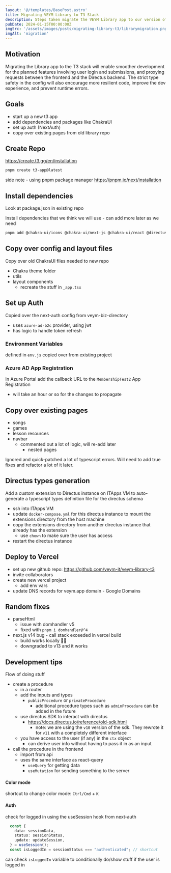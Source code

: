 ```yaml
---
layout: '@/templates/BasePost.astro'
title: Migrating VEYM Library to T3 Stack
description: Steps taken migrate the VEYM Library app to our version of the T3 stack.
pubDate: 2024-01-15T00:00:00Z
imgSrc: '/assets/images/posts/migrating-library-t3/librarymigration.png'
imgAlt: 'migration'
---
```


## Motivation

Migrating the Library app to the T3 stack will enable smoother development for the planned features involving user login and submissions, and proxying requests between the frontend and the Directus backend.  The strict type safety in the config will also encourage more resilient code, improve the dev experience, and prevent runtime errors.

## Goals

- start up a new t3 app
- add dependencies and packages like ChakraUI
- set up auth (NextAuth)
- copy over existing pages from old library repo

## Create Repo

https://create.t3.gg/en/installation

```bash
pnpm create t3-app@latest
```

side note - using pnpm package manager https://pnpm.io/next/installation

## Install dependencies

Look at package.json in existing repo

Install dependencies that we think we will use - can add more later as we need

```bash
pnpm add @chakra-ui/icons @chakra-ui/next-js @chakra-ui/react @directus/sdk@10 @emotion/react @emotion/styled @nikolovlazar/chakra-ui-prose axios date-fns date-fns-tz html-react-parser html-to-text next-plausible next-seo parameterize plaiceholder react-hook-form react-icons react-lite-youtube-embed react-scroll-up unist-util-visit
```

## Copy over config and layout files

Copy over old ChakraUI files needed to new repo
- Chakra theme folder 
- utils
- layout components
  - recreate the stuff in `_app.tsx`

## Set up Auth

Copied over the next-auth config from veym-biz-directory

- uses `azure-ad-b2c` provider, using jwt 
- has logic to handle token refresh

### Environment Variables

defined in `env.js`
copied over from existing project

### Azure AD App Registration

In Azure Portal add the callback URL to the `MembershipTest2` App Registration
- will take an hour or so for the changes to propagate

## Copy over existing pages

- songs
- games
- lesson resources
- navbar
  - commented out a lot of logic, will re-add later
    - nested pages

Ignored and quick-patched a lot of typescript errors. Will need to add true fixes and refactor a lot of it later.

## Directus types generation
Add a custom extension to Directus instance on ITApps VM to auto-generate a typescript types definition file for the directus schema
- ssh into ITApps VM
- update `docker-compose.yml` for this directus instance to mount the extensions directory from the host machine
- copy the extensions directory from another directus instance that already has the extension
  - use `chown` to make sure the user has access
- restart the directus instance

## Deploy to Vercel
- set up new github repo: https://github.com/veym-it/veym-library-t3
- invite collaborators
- create new vercel project
  - add env vars
- update DNS records for veym.app domain - Google Domains

## Random fixes
- parseHtml
  - issue with domhandler v5
  - fixed with `pnpm i domhandler@^4`
- next.js v14 bug - call stack exceeded in vercel build
  - build works locally 🤷‍♀️
  - downgraded to v13 and it works

## Development tips

Flow of doing stuff
- create a procedure 
  - in a router
  - add the inputs and types
    - `publicProcedure` or `privateProcedure`
      - additional procedure types such as `adminProcedure` can be added in the future
  - use directus SDK to interact with directus 
    - https://docs.directus.io/reference/old-sdk.html
      - note: we are using the `v10` version of the sdk. They rewrote it for `v11` with a completely different interface
  - you have access to the user (if any) in the `ctx` object
    - can derive user info without having to pass it in as an input
- call the procedure in the frontend
  - import from api
  - uses the same interface as react-query
    - `useQuery` for getting data
    - `useMutation` for sending something to the server

#### Color mode
shortcut to change color mode: `Ctrl/Cmd` + `K`

#### Auth
check for logged in using the useSession hook from next-auth
```ts
  const {
    data: sessionData,
    status: sessionStatus,
    update: updateSession,
  } = useSession();
  const isLoggedIn = sessionStatus === "authenticated"; // shortcut
```
can check `isLoggedIn` variable to conditionally do/show stuff if the user is logged in

